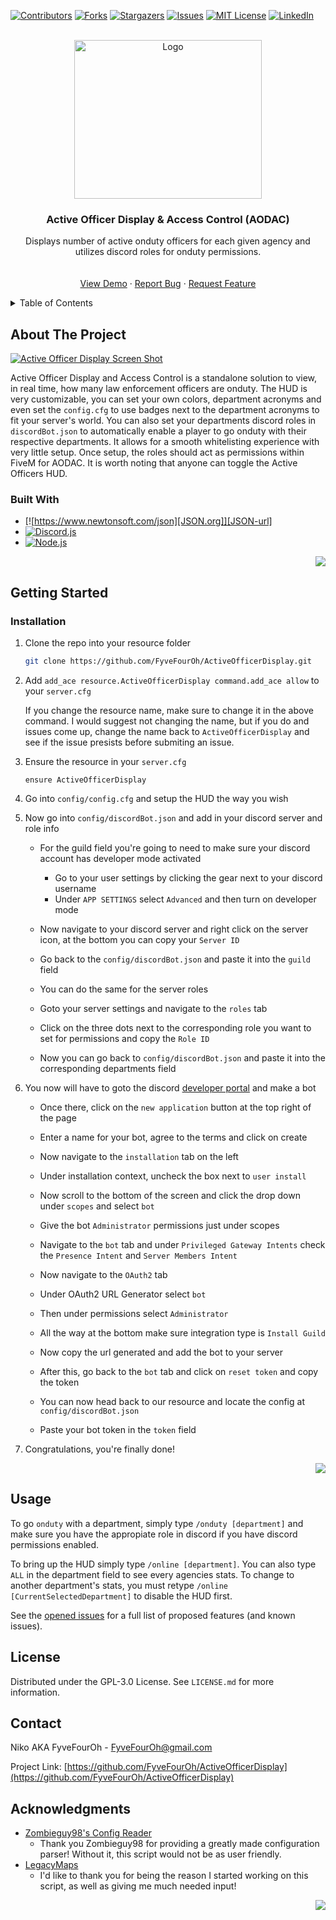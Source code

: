 <!-- Improved compatibility of back to top link: See: https://github.com/othneildrew/Best-README-Template/pull/73 -->
<a id="readme-top"></a>
<!--
*** Thanks for checking out the Best-README-Template. If you have a suggestion
*** that would make this better, please fork the repo and create a pull request
*** or simply open an issue with the tag "enhancement".
*** Don't forget to give the project a star!
*** Thanks again! Now go create something AMAZING! :D
-->



<!-- PROJECT SHIELDS -->
<!--
*** I'm using markdown "reference style" links for readability.
*** Reference links are enclosed in brackets [ ] instead of parentheses ( ).
*** See the bottom of this document for the declaration of the reference variables
*** for contributors-url, forks-url, etc. This is an optional, concise syntax you may use.
*** https://www.markdownguide.org/basic-syntax/#reference-style-links
-->
[![Contributors][contributors-shield]][contributors-url]
[![Forks][forks-shield]][forks-url]
[![Stargazers][stars-shield]][stars-url]
[![Issues][issues-shield]][issues-url]
[![MIT License][license-shield]][license-url]
[![LinkedIn][linkedin-shield]][linkedin-url]



<!-- PROJECT LOGO -->
<br />
<div align="center">
  <a href="https://github.com/FyveFourOh/ActiveOfficerDisplay">
    <img src="https://i.imgur.com/BIWIpU5.png" alt="Logo" width="300" height="254">
  </a>

<h3 align="center">Active Officer Display & Access Control (AODAC)</h3>

  <p align="center">
    Displays number of active onduty officers for each given agency and utilizes discord roles for onduty permissions.
    <br />
    <br />
    <br />
    <a href="https://github.com/FyveFourOh/ActiveOfficerDisplay">View Demo</a>
    ·
    <a href="https://github.com/FyveFourOh/ActiveOfficerDisplay/issues/new?assignees=FyveFourOh&labels=bug&projects=&template=bug_report.md&title=%5BBUG%5D">Report Bug</a>
    ·
    <a href="https://github.com/FyveFourOh/ActiveOfficerDisplay/issues/new?assignees=FyveFourOh&labels=enhancement&projects=&template=feature_request.md&title=%5BSUGGESTION%5D">Request Feature</a>
  </p>
</div>



<!-- TABLE OF CONTENTS -->
<details>
  <summary>Table of Contents</summary>
  <ol>
    <li>
      <a href="#about-the-project">About The Project</a>
      <ul>
        <li><a href="#built-with">Built With</a></li>
      </ul>
    </li>
    <li>
      <a href="#getting-started">Getting Started</a>
      <ul>
        <li><a href="#installation">Installation</a></li>
      </ul>
    </li>
    <li><a href="#usage">Usage</a></li>
    <li><a href="#license">License</a></li>
    <li><a href="#contact">Contact</a></li>
    <!--<li><a href="#acknowledgments">Acknowledgments</a></li>-->
  </ol>
</details>



<!-- ABOUT THE PROJECT -->
## About The Project

[![Active Officer Display Screen Shot][product-screenshot]](https://example.com)

 Active Officer Display and Access Control is a standalone solution to view, in real time, how many law enforcement officers are onduty. The HUD is very customizable, you can set your own colors, department acronyms and even set the `config.cfg` to use badges next to the department acronyms to fit your server's world. You can also set your departments discord roles in `discordBot.json` to automatically enable a player to go onduty with their respective departments. It allows for a smooth whitelisting experience with very little setup. Once setup, the roles should act as permissions within FiveM for AODAC. It is worth noting that anyone can toggle the Active Officers HUD.

<!--<p align="right">
  <a href="#readme-top">
    <img src="https://img.shields.io/badge/BACK%20TO%20TOP--NavyBlue?style=for-the-badge&logoSize=auto&labelColor=rgb(0%2C%2017%2C%2048)&color=green&cacheSeconds=3600">
  </a>
</p>-->


### Built With
* [![https://www.newtonsoft.com/json][JSON.org]][JSON-url]
* [![Discord.js][Discord.js.org]][Discord.js-url]
* [![Node.js][Node.js.org]][Node.js-url]

<p align="right">
  <a href="#readme-top">
    <img src="https://img.shields.io/badge/BACK%20TO%20TOP--NavyBlue?style=for-the-badge&logoSize=auto&labelColor=rgb(0%2C%2017%2C%2048)&color=green&cacheSeconds=3600">
  </a>
</p>



<!-- GETTING STARTED -->
## Getting Started


### Installation

1. Clone the repo into your resource folder
   ```sh
   git clone https://github.com/FyveFourOh/ActiveOfficerDisplay.git
   ```
2. Add `add_ace resource.ActiveOfficerDisplay command.add_ace allow` to your `server.cfg`
   
    If you change the resource name, make sure to change it in the above command. I would
  suggest not changing the name, but if you do and issues come up, change the name back to
  `ActiveOfficerDisplay` and see if the issue presists before submiting an issue.
   
3. Ensure the resource in your `server.cfg`

   `ensure ActiveOfficerDisplay`
   
4. Go into `config/config.cfg` and setup the HUD the way you wish 
   

5. Now go into `config/discordBot.json` and add in your discord server and role info

     - For the guild field you're going to need to make sure your discord account has developer mode activated
       - Go to your user settings by clicking the gear next to your discord username
       - Under `APP SETTINGS` select `Advanced` and then turn on developer mode
     - Now navigate to your discord server and right click on the server icon, at the bottom you can copy your `Server ID`
     - Go back to the `config/discordBot.json` and paste it into the `guild` field

     - You can do the same for the server roles
     - Goto your server settings and navigate to the `roles` tab
     - Click on the three dots next to the corresponding role you want to set for permissions and copy the `Role ID`
     - Now you can go back to `config/discordBot.json` and paste it into the corresponding departments field

6. You now will have to goto the discord [developer portal](https://discord.com/developers/applications) and make a bot

     - Once there, click on the `new application` button at the top right of the page
     - Enter a name for your bot, agree to the terms and click on create
     
     - Now navigate to the `installation` tab on the left
     - Under installation context, uncheck the box next to `user install`
     - Now scroll to the bottom of the screen and click the drop down under `scopes` and select `bot`
     - Give the bot `Administrator` permissions just under scopes
     
     - Navigate to the `bot` tab and under `Privileged Gateway Intents` check the `Presence Intent` and `Server Members Intent`

     - Now navigate to the `OAuth2` tab
     - Under OAuth2 URL Generator select `bot`
     - Then under permissions select `Administrator`
     - All the way at the bottom make sure integration type is `Install Guild`
     - Now copy the url generated and add the bot to your server
  
     - After this, go back to the `bot` tab and click on `reset token` and copy the token
     - You can now head back to our resource and locate the config at `config/discordBot.json`
     - Paste your bot token in the `token` field
  
7. Congratulations, you're finally done!
  

<p align="right">
  <a href="#readme-top">
    <img src="https://img.shields.io/badge/BACK%20TO%20TOP--NavyBlue?style=for-the-badge&logoSize=auto&labelColor=rgb(0%2C%2017%2C%2048)&color=green&cacheSeconds=3600">
  </a>
</p>



<!-- USAGE EXAMPLES -->
## Usage

To go `onduty` with a department, simply type `/onduty [department]` and make sure you have the appropiate role in 
discord if you have discord permissions enabled.

To bring up the HUD simply type `/online [department]`. You can also type `ALL` in the department field to see 
every agencies stats. To change to another department's stats, you must retype `/online [CurrentSelectedDepartment]` to
disable the HUD first.

<!--Additional screenshots, code examples and demos work well in this space. You may also link to more resources.-->

<!--_For more examples, please refer to the [Documentation](https://example.com)_-->

<!--<p align="right">
  <a href="#readme-top">
    <img src="https://img.shields.io/badge/BACK%20TO%20TOP--NavyBlue?style=for-the-badge&logoSize=auto&labelColor=rgb(0%2C%2017%2C%2048)&color=green&cacheSeconds=3600">
  </a>
</p>
-->


See the [opened issues](https://github.com/FyveFourOh/ActiveOfficerDisplay/issues) for a full list of proposed features (and known issues).

<!--<p align="right">(<a href="#readme-top">back to top</a>)</p>-->

<!--<p align="right">(<a href="#readme-top">back to top</a>)</p>-->

<!--### Top contributors:

<a href="https://github.com/FyveFourOh/ActiveOfficerDisplay/graphs/contributors">
  <img src="https://contrib.rocks/image?repo=FyveFourOh/ActiveOfficerDisplay" alt="contrib.rocks image" />
</a>
-->


<!-- LICENSE -->
## License

Distributed under the GPL-3.0 License. See `LICENSE.md` for more information.

<!--<p align="right">
  <a href="#readme-top">
    <img src="https://img.shields.io/badge/BACK%20TO%20TOP--NavyBlue?style=for-the-badge&logoSize=auto&labelColor=rgb(0%2C%2017%2C%2048)&color=green&cacheSeconds=3600">
  </a>
</p>
-->


<!-- CONTACT -->
## Contact

Niko AKA FyveFourOh - FyveFourOh@gmail.com

Project Link: [https://github.com/FyveFourOh/ActiveOfficerDisplay](https://github.com/FyveFourOh/ActiveOfficerDisplay)

<!--<p align="right">
  <a href="#readme-top">
    <img src="https://img.shields.io/badge/BACK%20TO%20TOP--NavyBlue?style=for-the-badge&logoSize=auto&labelColor=rgb(0%2C%2017%2C%2048)&color=green&cacheSeconds=3600">
  </a>
</p>
-->


<!-- ACKNOWLEDGMENTS -->
## Acknowledgments

* [Zombieguy98's Config Reader](https://github.com/zombieguy98/fivem-config-reader)
  - Thank you Zombieguy98 for providing a greatly made configuration parser! Without it, this script would not be as user friendly.
* [LegacyMaps](https://forum.cfx.re/u/legacysmaps/summary)
  - I'd like to thank you for being the reason I started working on this script, as well as giving me much needed input!

<p align="right">
  <a href="#readme-top">
    <img src="https://img.shields.io/badge/BACK%20TO%20TOP--NavyBlue?style=for-the-badge&logoSize=auto&labelColor=rgb(0%2C%2017%2C%2048)&color=green&cacheSeconds=3600">
  </a>
</p>



<!-- MARKDOWN LINKS & IMAGES -->
<!-- https://www.markdownguide.org/basic-syntax/#reference-style-links -->
[contributors-shield]: https://img.shields.io/github/contributors/FyveFourOh/ActiveOfficerDisplay.svg?style=for-the-badge
[contributors-url]: https://github.com/FyveFourOh/ActiveOfficerDisplay/graphs/contributors
[forks-shield]: https://img.shields.io/github/forks/FyveFourOh/ActiveOfficerDisplay.svg?style=for-the-badge
[forks-url]: https://github.com/FyveFourOh/ActiveOfficerDisplay/network/members
[stars-shield]: https://img.shields.io/github/stars/FyveFourOh/ActiveOfficerDisplay.svg?style=for-the-badge
[stars-url]: https://github.com/FyveFourOh/ActiveOfficerDisplay/stargazers
[issues-shield]: https://img.shields.io/github/issues/FyveFourOh/ActiveOfficerDisplay.svg?style=for-the-badge
[issues-url]: https://github.com/FyveFourOh/ActiveOfficerDisplay/issues
[license-shield]: https://img.shields.io/github/license/FyveFourOh/ActiveOfficerDisplay.svg?style=for-the-badge
[license-url]: https://github.com/FyveFourOh/ActiveOfficerDisplay/blob/master/LICENSE.txt
[linkedin-shield]: https://img.shields.io/badge/-LinkedIn-black.svg?style=for-the-badge&logo=linkedin&colorB=555
[linkedin-url]: https://linkedin.com/in/linkedin_username
[product-screenshot]: images/screenshot.png
[BackToTop]: https://img.shields.io/badge/BACK%20TO%20TOP--NavyBlue?style=for-the-badge&logoSize=auto&labelColor=rgb(0%2C%2017%2C%2048)&color=green&cacheSeconds=3600
[BackToTop-URL]: #readme-top
[JSON.org]: https://img.shields.io/badge/Json.NET-brightgreen?style=for-the-badge&logo=JSON&logoColor=white&logoSize=auto&labelColor=000000&color=000000&cacheSeconds=3600&link=https%3A%2F%2Fwww.newtonsoft.com%2Fjson
[JSON-url]: https://www.newtonsoft.com/json
[Node.js.org]: https://img.shields.io/badge/Node.js-brightgreen?style=for-the-badge&logo=nodedotjs&logoColor=white&logoSize=auto&labelColor=2f8024&color=2f8024&cacheSeconds=3600&link=https%3A%2F%2Fnodejs.org%2Fen
[Node.js-url]: https://nodejs.org/en
[Discord.js.org]: https://img.shields.io/badge/Discord.js-blue?style=for-the-badge&logo=javascript&logoColor=white&logoSize=auto&labelColor=4e61ff&color=4e61ff&cacheSeconds=3600&link=https%3A%2F%2Fdiscord.js.org%2F
[Discord.js-url]: https://discord.js.org/
